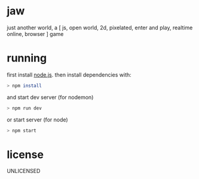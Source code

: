 # jaw
just another world, a [ js, open world, 2d, pixelated, enter and play, realtime online, browser ] game
# running
first install [node.js](https://nodejs.org/en/).
then install dependencies with:
```sh
> npm install
```
and start dev server (for nodemon)
```sh
> npm run dev
```
or start server (for node)
```sh
> npm start
```
# license
UNLICENSED
